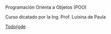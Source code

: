 Programación Orienta a Objetos (POO)

Curso dicatado por la Ing. Prof. Luisina de Paula

[Todo{ode](https://todocodeacademy.com/)
